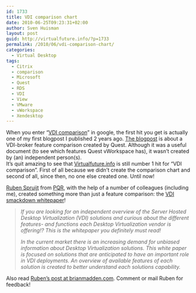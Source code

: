 ```yaml
---
id: 1733
title: VDI comparison chart
date: 2010-06-25T09:23:31+02:00
author: Sven Huisman
layout: post
guid: http://virtualfuture.info/?p=1733
permalink: /2010/06/vdi-comparison-chart/
categories:
  - Virtual Desktop
tags:
  - Citrix
  - comparison
  - Microsoft
  - Quest
  - RDS
  - VDI
  - View
  - VMware
  - vWorkspace
  - Xendesktop
---
```

When you enter &#8220;<a title="VDI comparison" href="http://www.google.com/#hl=en&q=vdi+comparison" target="_blank">VDI comparison</a>&#8221; in google, the first hit you get is actually one of my first blogpost I published 2 years ago. <a title="VDI comparison" href="https://svenhuisman.com/2008/06/vdi-comparison/" target="_blank">The blogpost</a> is about a VDI-broker feature comparison created by Quest. Although it was a useful document (to see which features Quest vWorkspace has), it wasn&#8217;t created by (an) independent person(s).  
It&#8217;s quit amazing to see that <a title="virtualfuture.info" href="https://svenhuisman.com" target="_blank">Virtualfuture.info</a> is still number 1 hit for &#8220;VDI comparison&#8221;. First of all because we didn&#8217;t create the comparison chart and second of all, since then, no one else created one. Until now!

<a title="Rspruijt" href="http://twitter.com/rspruijt" target="_blank">Ruben Spruijt</a> from <a title="PQR" href="http://www.pqr.com" target="_blank">PQR</a>, with the help of a number of colleagues (including me), created something more than just a feature comparison: the <a title="VDI Smackdown" href="http://virtuall.nl/download-document/vdi-smackdown" target="_blank">VDI smackdown whitepaper</a>!

> _If you are looking for an independent overview of the Server Hosted Desktop Virtualization (VDI) solutions and curious about the different features- and functions each Desktop Virtualization vendor is offering!? This is the whitepaper you definitely must read!_
> 
> _In the current market there is an increasing demand for unbiased information about Desktop Virtualization solutions. This white paper is focused on solutions that are anticipated to have an important role in VDI deployments. An overview of available features of each solution is created to better understand each solutions capability._

Also read <a title="smackdown" href="http://www.brianmadden.com/blogs/rubenspruijt/archive/2010/06/25/vdi-smackdown-head-to-head-analysis-of-citrix-xendesktop-microsoft-vdi-quest-vworkspace-and-vmware-view.aspx" target="_blank">Ruben&#8217;s post at brianmadden.com</a>. Comment or mail Ruben for feedback!